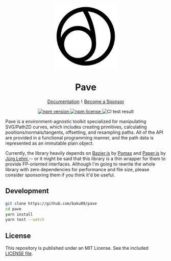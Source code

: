 <div align="center">

<img src="https://github.com/baku89/pave/blob/main/docs/.vuepress/public/logo.svg" width="200" />
<h1>Pave</h1>

<a href="https://baku89.github.io/pave/">Documentation</a> ⌇ <a href="https://github.com/sponsors/baku89">Become a Sponsor</a>

<p>
  <a href="https://www.npmjs.org/package/@baku89/pave">
    <img src="https://img.shields.io/npm/v/@baku89/pave.svg?style=flat" alt="npm version">
  </a>
  <a href="http://spdx.org/licenses/MIT">
    <img src="https://img.shields.io/npm/l/@baku89/pave.svg?style=flat" alt="npm license">
  </a>
  <img src="https://github.com/baku89/pave/actions/workflows/ci.yml/badge.svg" alt="CI test result" />
</p>

</div>

Pave is a environment-agnostic toolkit specialized for manipulating SVG/Path2D curves, which includes creating primitives, calculating positions/normals/tangents, offsetting, and resampling paths. All of the API are provided in a functional programming manner, and the path data is represented as an immutable plain object.

Currently, the library heavily depends on [Bazier.js](https://pomax.github.io/bezierjs) by [Pomax](https://github.com/Pomax) and [Paper.js](http://paperjs.org) by [Jürg Lehni
](https://github.com/lehni) -- or it might be said that this library is a thin wrapper for them to provide FP-oriented interfaces. Although I'm going to rewrite the whole library with zero dependencies for performance and file size, please consider sponsoring them if you think it'd be useful.

## Development

```sh
git clone https://github.com/baku89/pave
cd pave
yarn install
yarn test --watch
```

## License

This repository is published under an MIT License. See the included [LICENSE file](./LICENSE).
